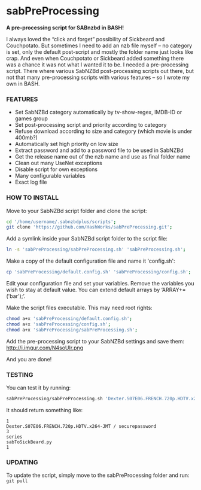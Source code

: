 sabPreProcessing
================
**A pre-processing script for SABnzbd in BASH!**

I always loved the “click and forget” possibility of Sickbeard and Couchpotato. But sometimes I need to add an nzb file myself – no category is set, only the default post-script and mostly the folder name just looks like crap. And even when Couchpotato or Sickbeard added something there was a chance it was not what I wanted it to be.
I needed a pre-processing script.
There where various SabNZBd post-processing scripts out there, but not that many pre-processing scripts with various features – so I wrote my own in BASH.

### FEATURES
* Set SabNZBd category automatically by tv-show-regex, IMDB-ID or games group
* Set post-processing script and priority according to category
* Refuse download according to size and category (which movie is under 400mb?)
* Automatically set high priority on low size
* Extract password and add to a password file to be used in SabNZBd
* Get the release name out of the nzb name and use as final folder name
* Clean out many UseNet exceptions
* Disable script for own exceptions
* Many configurable variables
* Exact log file

### HOW TO INSTALL
Move to your SabNZBd script folder and clone the script:
```bash
cd '/home/username/.sabnzbdplus/scripts';
git clone 'https://github.com/HashWorks/sabPreProcessing.git';
```

Add a symlink inside your SabNZBd script folder to the script file:
```bash
ln -s 'sabPreProcessing/sabPreProcessing.sh' 'sabPreProcessing.sh';
```

Make a copy of the default configuration file and name it 'config.sh':
```bash
cp 'sabPreProcessing/default.config.sh' 'sabPreProcessing/config.sh';
```

Edit your configuration file and set your variables.
Remove the variables you wish to stay at default value.
You can extend default arrays by ‘ARRAY+=('bar');’.

Make the script files executable. This may need root rights:
```bash
chmod a+x 'sabPreProcessing/default.config.sh';
chmod a+x 'sabPreProcessing/config.sh';
chmod a+x 'sabPreProcessing/sabPreProcessing.sh';
```

Add the pre-processing script to your SabNZBd settings and save them: http://i.imgur.com/N4soUIr.png

And you are done!


### TESTING
You can test it by running:
```bash
sabPreProcessing/sabPreProcessing.sh 'Dexter.S07E06.FRENCH.720p.HDTV.x264-JMT Testmessage, not part of releasename http://hashworks.net / securepassword' '3' 'standard' '' '-100' '9711567550'
```

It should return something like:
```
1
Dexter.S07E06.FRENCH.720p.HDTV.x264-JMT / securepassword
3
series
sabToSickBeard.py
1
```

### UPDATING
To update the script, simply move to the sabPreProcessing folder and run: `git pull`

